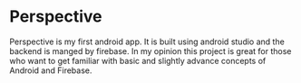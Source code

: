 # Perspective
Perspective is my first android app. It is built using android studio and the backend is manged by firebase. In my opinion this project is great for those who want to get familiar with basic and slightly advance concepts of Android and Firebase.
